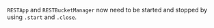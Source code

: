`RESTApp` and `RESTBucketManager` now need to be started and stopped by using `.start` and `.close`.
